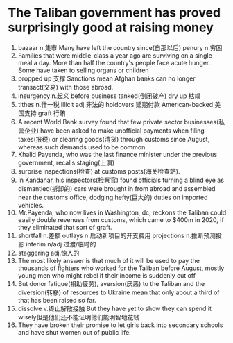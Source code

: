 # The Taliban government has proved surprisingly good at raising money
1. bazaar n.集市 Many have left the country since(自那以后) penury n.穷困
2. Families that were middle-class a year ago are surviving on a single meal a day.
More than half the country's people face acute hunger. Some have taken to selling organs or children
3. propped up 支撑 Sanctions mean Afghan banks can no longer transact(交易) with those abroad.
4. insurgency n.起义 before business tanked(倒闭破产) dry up 枯竭
5. tithes n.什一税 illicit adj.非法的 holdovers 延期付款 American-backed 美国支持 graft 行贿
6. A recent World Bank survey found that few private sector businesses(私营企业) have been asked to
make unofficial payments when filing taxes(报税) or clearing goods(清货) through customs since August, whereas such demands used to be common
7. Khalid Payenda, who was the last finance minister under the previous government, recalls staging(上演) 
8. surprise inspections(检查) at customs posts(海关检查站).
9. In Kandahar, his inspectors(检察官) found officials turning a blind eye as dismantled(拆卸的) cars were brought 
in from abroad and assembled near the customs office, dodging hefty(巨大的) duties on imported vehicles.
10. Mr.Payenda, who now lives in Washington, dc, reckons the Taliban could easily double revenues from
customs, which came to $400m in 2020, if they eliminated that sort of graft.
1.  shortfall n.差额 outlays n.启动新项目的开支费用 projections n.推断预测投影 interim n/adj 过渡/临时的 
2.  staggering adj.惊人的
3.  The most likely answer is that much of it will be used to pay the thousands of fighters who
worked for the Taliban before August, mostly young men who might rebel if their income is suddenly cut off
13. But donor fatigue(捐助疲劳), aversion(厌恶) to the Taliban and the diversion(转移) of resources to Ukraine mean
that only about a third of that has been raised so far.
14. dissolve v.终止解散接触 But they have yet to show they can spend it wisely但是他们还不能证明他们能明智地花钱
15. They have broken their promise to let girls back into secondary schools and have shut 
women out of public life.